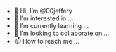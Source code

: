- 👋 Hi, I’m @00jeffery
- 👀 I’m interested in ...
- 🌱 I’m currently learning ...
- 💞️ I’m looking to collaborate on ...
- 📫 How to reach me ...

<!---
00jeffery/00jeffery is a ✨ special ✨ repository because its `README.md` (this file) appears on your GitHub profile.
You can click the Preview link to take a look at your changes.
--->
